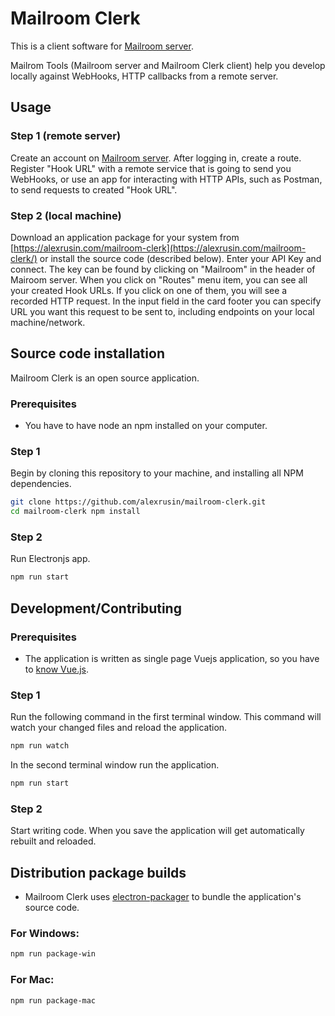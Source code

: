 # Mailroom Clerk
This is a client software for [Mailroom server](https://github.com/alexrusin/mailroom).

Mailrom Tools (Mailroom server and Mailroom Clerk client) help you develop locally against WebHooks, HTTP callbacks from a remote server.

## Usage

### Step 1 (remote server)
Create an account on [Mailroom server](https://mailroom.myapi.website).  After logging in, create a route.  Register "Hook URL" with a remote service that is going to send you WebHooks, or use an app for interacting with HTTP APIs, such as Postman, to send requests to created "Hook URL".

### Step 2 (local machine)
Download an application package for your system from [https://alexrusin.com/mailroom-clerk](https://alexrusin.com/mailroom-clerk/) or install the source code (described below).  Enter your API Key and connect. The key can be found by clicking on "Mailroom" in the header of Mairoom server. 
When you click on "Routes" menu item, you can see all your created Hook URLs.  If you click on one of them, you will see a recorded HTTP request.  In the input field in the card footer you can specify URL you want this request to be sent to, including endpoints on your local machine/network.

## Source code installation

Mailroom Clerk is an open source application.

### Prerequisites

* You have to have node an npm installed on your computer.

### Step 1

Begin by cloning this repository to your machine, and installing all NPM dependencies.

```bash
git clone https://github.com/alexrusin/mailroom-clerk.git
cd mailroom-clerk npm install
```

### Step 2

Run Electronjs app.

```bash
npm run start
```

## Development/Contributing

### Prerequisites

* The application is written as single page Vuejs application, so you have to [know Vue.js](http://vuecasts.com).

### Step 1

Run the following command in the first terminal window.  This command will watch your changed files and reload the application.
```bash
npm run watch
```

In the second terminal window run the application.
```bash
npm run start
```

### Step 2

Start writing code.  When you save the application will get automatically rebuilt and reloaded.

## Distribution package builds

* Mailroom Clerk uses [electron-packager](https://github.com/electron-userland/electron-packager) to bundle the application's source code.

### For Windows:

```bash
npm run package-win
```

### For Mac:

```bash
npm run package-mac
```

